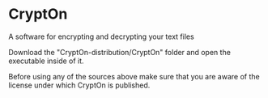 # CryptOn
A software for encrypting and decrypting your text files


Download the "CryptOn-distribution/CryptOn" folder and open the executable inside of it.

Before using any of the sources above make sure that you are aware of the license under which CryptOn is published.
